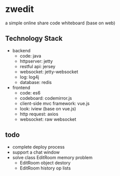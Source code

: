 # zwedit
a simple online share code whiteboard (base on web)


## Technology Stack
* backend
    * code: java
    * httpserver: jetty
    * restful api: jersey
    * websocket: jetty-websocket
    * log: log4j
    * database: redis
* frontend
    * code: es6
    * codeboard: codemirror.js
    * client-side mvc framework: vue.js
    * look: iview (base on vue.js)
    * http request: axios
    * websocket: raw websocket

## todo
* complete deploy process
* support a chat window
* solve class EditRoom memory problem
    * EditRoom object destory
    * EditRoom history op lists
